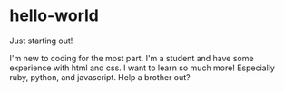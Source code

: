 # hello-world

Just starting out!

I'm new to coding for the most part. I'm a student and have some experience with html and css.
I want to learn so much more! Especially ruby, python, and javascript. Help a brother out?
